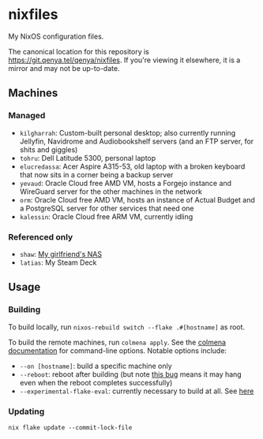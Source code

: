 # nixfiles

My NixOS configuration files.

The canonical location for this repository is https://git.qenya.tel/qenya/nixfiles. If you're viewing it elsewhere, it is a mirror and may not be up-to-date.

## Machines

### Managed
* `kilgharrah`: Custom-built personal desktop; also currently running Jellyfin, Navidrome and Audiobookshelf servers (and an FTP server, for shits and giggles)
* `tohru`: Dell Latitude 5300, personal laptop
* `elucredassa`: Acer Aspire A315-53, old laptop with a broken keyboard that now sits in a corner being a backup server
* `yevaud`: Oracle Cloud free AMD VM, hosts a Forgejo instance and WireGuard server for the other machines in the network
* `orm`: Oracle Cloud free AMD VM, hosts an instance of Actual Budget and a PostgreSQL server for other services that need one
* `kalessin`: Oracle Cloud free ARM VM, currently idling

### Referenced only
* `shaw`: [My girlfriend's NAS](https://github.com/randomnetcat/nix-configs/tree/main/hosts/shaw)
* `latias`: My Steam Deck

## Usage

### Building

To build locally, run `nixos-rebuild switch --flake .#[hostname]` as root.

To build the remote machines, run `colmena apply`. See the [colmena documentation](https://colmena.cli.rs/) for command-line options. Notable options include:
* `--on [hostname]`: build a specific machine only
* `--reboot`: reboot after building (but note [this bug](https://github.com/zhaofengli/colmena/issues/166) means it may hang even when the reboot completes successfully)
* `--experimental-flake-eval`: currently necessary to build at all. See [here](https://github.com/zhaofengli/colmena/pull/228)

### Updating

`nix flake update --commit-lock-file`
